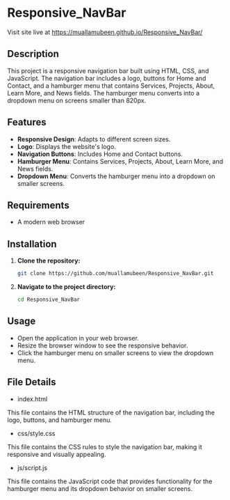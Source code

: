 # Responsive_NavBar

Visit site live at https://muallamubeen.github.io/Responsive_NavBar/

## Description
This project is a responsive navigation bar built using HTML, CSS, and JavaScript. The navigation bar includes a logo, buttons for Home and Contact, and a hamburger menu that contains Services, Projects, About, Learn More, and News fields. The hamburger menu converts into a dropdown menu on screens smaller than 820px.

## Features

- **Responsive Design**: Adapts to different screen sizes.
- **Logo**: Displays the website's logo.
- **Navigation Buttons**: Includes Home and Contact buttons.
- **Hamburger Menu**: Contains Services, Projects, About, Learn More, and News fields.
- **Dropdown Menu**: Converts the hamburger menu into a dropdown on smaller screens.

## Requirements

- A modern web browser

## Installation

1. **Clone the repository:**

   ```bash
   git clone https://github.com/muallamubeen/Responsive_NavBar.git

2. **Navigate to the project directory:**

   ```bash
   cd Responsive_NavBar

## Usage

- Open the application in your web browser.
- Resize the browser window to see the responsive behavior.
- Click the hamburger menu on smaller screens to view the dropdown menu.

## File Details

- index.html

This file contains the HTML structure of the navigation bar, including the logo, buttons, and hamburger menu.

- css/style.css

This file contains the CSS rules to style the navigation bar, making it responsive and visually appealing.

- js/script.js

This file contains the JavaScript code that provides functionality for the hamburger menu and its dropdown behavior on smaller screens.
